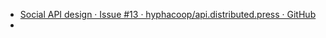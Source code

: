 - [Social API design · Issue #13 · hyphacoop/api.distributed.press · GitHub](https://github.com/hyphacoop/api.distributed.press/issues/13)
- 